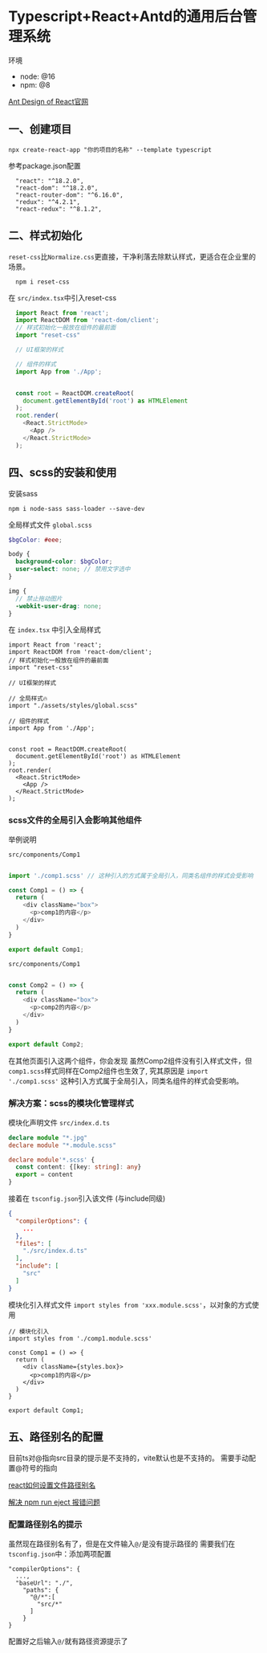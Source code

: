 # Typescript+React+Antd的通用后台管理系统

环境

* node: @16
* npm: @8

[Ant Design of React官网](https://ant-design.antgroup.com/components/overview-cn/)

## 一、创建项目

```text
npx create-react-app "你的项目的名称" --template typescript

```

参考package.json配置

```text
  "react": "^18.2.0",
  "react-dom": "^18.2.0",
  "react-router-dom": "^6.16.0",
  "redux": "^4.2.1",
  "react-redux": "^8.1.2",
```

## 二、样式初始化

`reset-css`比`Normalize.css`更直接，干净利落去除默认样式，更适合在企业里的场景。

```text
  npm i reset-css
```

在 `src/index.tsx`中引入reset-css

```js
  import React from 'react';
  import ReactDOM from 'react-dom/client';
  // 样式初始化一般放在组件的最前面
  import "reset-css"

  // UI框架的样式

  // 组件的样式
  import App from './App';


  const root = ReactDOM.createRoot(
    document.getElementById('root') as HTMLElement
  );
  root.render(
    <React.StrictMode>
      <App />
    </React.StrictMode>
  );
```

## 四、scss的安装和使用

安装sass

```text
npm i node-sass sass-loader --save-dev
```

全局样式文件 `global.scss`

```scss
$bgColor: #eee;

body {
  background-color: $bgColor;
  user-select: none; // 禁用文字选中
}

img {
  // 禁止拖动图片
  -webkit-user-drag: none;
}
```

在 `index.tsx` 中引入全局样式

```text
import React from 'react';
import ReactDOM from 'react-dom/client';
// 样式初始化一般放在组件的最前面
import "reset-css"

// UI框架的样式

// 全局样式🔥
import "./assets/styles/global.scss"

// 组件的样式
import App from './App';


const root = ReactDOM.createRoot(
  document.getElementById('root') as HTMLElement
);
root.render(
  <React.StrictMode>
    <App />
  </React.StrictMode>
);
```

### scss文件的全局引入会影响其他组件

举例说明

`src/components/Comp1`

```js

import './comp1.scss' // 这种引入的方式属于全局引入，同类名组件的样式会受影响

const Comp1 = () => {
  return (
    <div className="box">
      <p>comp1的内容</p>
    </div>
  )
}

export default Comp1;

```

`src/components/Comp1`

```js

const Comp2 = () => {
  return (
    <div className="box">
      <p>comp2的内容</p>
    </div>
  )
}

export default Comp2;

```

在其他页面引入这两个组件，你会发现 虽然Comp2组件没有引入样式文件，但 `comp1.scss`样式同样在Comp2组件也生效了, 究其原因是
`import './comp1.scss'` 这种引入方式属于全局引入，同类名组件的样式会受影响。

### 解决方案：scss的模块化管理样式

模块化声明文件 `src/index.d.ts`

```ts
declare module "*.jpg"
declare module "*.module.scss"

declare module'*.scss' {
  const content: {[key: string]: any}
  export = content
}
```

接着在 `tsconfig.json`引入该文件 (与include同级)

```json
{
  "compilerOptions": {
    ...
  },
  "files": [
    "./src/index.d.ts"
  ],
  "include": [
    "src"
  ]
}
```

模块化引入样式文件 `import styles from 'xxx.module.scss'`，以对象的方式使用

```text
// 模块化引入
import styles from './comp1.module.scss' 

const Comp1 = () => {
  return (
    <div className={styles.box}>
      <p>comp1的内容</p>
    </div>
  )
}

export default Comp1;

```

















## 五、路径别名的配置

目前ts对@指向src目录的提示是不支持的，vite默认也是不支持的。
需要手动配置@符号的指向

[react如何设置文件路径别名](https://www.fengnayun.com/news/content/331378.html)

[解决 npm run eject 报错问题](https://blog.csdn.net/YanG_2859390447/article/details/120044977)

### 配置路径别名的提示

虽然现在路径别名有了，但是在文件输入`@/`是没有提示路径的
需要我们在`tsconfig.json`中：添加两项配置

```text
"compilerOptions": {
  ...,
  "baseUrl": "./",
    "paths": {
      "@/*":[
        "src/*"
      ]
    }
}
```

配置好之后输入`@/`就有路径资源提示了
